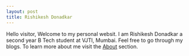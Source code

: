 ```yaml
---
layout: post
title: Rishikesh Donadkar
---
```

Hello visitor, Welcome to my personal websit. I am Rishikesh Donadkar a second year B Tech student at VJTI, Mumbai. 
Feel free to go through my blogs. To learn more about me visit the [About](/about) section.